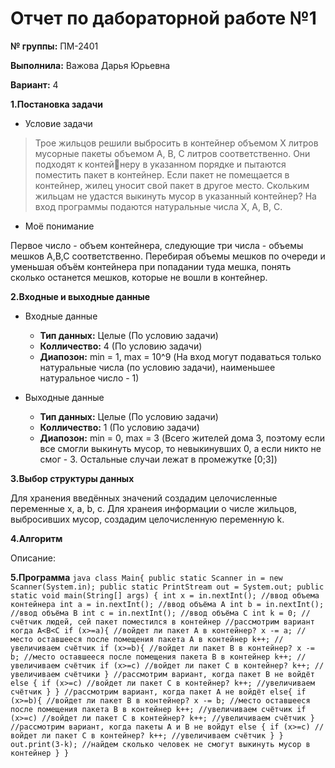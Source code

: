 # Отчет по дабораторной работе №1
**№ группы:** ПМ-2401

**Выполнила:** Важова Дарья Юрьевна

**Вариант:** 4

**1.Постановка задачи**

* Условие задачи
>Трое жильцов решили выбросить в контейнер объемом X литров мусорные пакеты объемом A, B, C литров соответственно. Они подходят к контейнеру в указанном порядке и пытаются поместить пакет в контейнер. Если пакет не помещается в контейнер, жилец уносит свой пакет в другое место. Скольким жильцам не удастся выкинуть мусор в указанный контейнер? На вход программы подаются натуральные числа X, A, B, C.
* Моё понимание

Первое число - объем контейнера, следующие три числа - объемы мешков A,B,C соответственно. Перебирая объемы мешков по очереди и уменьшая объём контейнера при попадании туда мешка, понять сколько останется мешков, которые не вошли в контейнер.

**2.Входные и выходные данные**

* Входные данные
  * **Тип данных:** Целые (По условию задачи)
  * **Колличество:** 4 (По условию задачи)
  * **Диапозон:** min = 1, max = 10^9 (На вход могут подаваться только натуральные числа (по условию задачи), наименьшее натуральное число - 1)

* Выходные данные
  * **Тип данных:** Целые (По условию задачи)
  * **Колличество:** 1 (По условию задачи)
  * **Диапозон:** min = 0, max = 3 (Всего жителей дома 3, поэтому если все смогли выкинуть мусор, то невыкинувших 0, а если никто не смог - 3. Остальные случаи лежат в промежутке [0;3])

**3.Выбор структуры данных**

Для хранения введённых значений создадим целочисленные переменные x, a, b, c. Для хранеия информации о числе жильцов, выбросивших мусор, создадим целочисленную переменную k.

**4.Алгоритм**

Описание:

**5.Программа**
    ```java
        class Main{
            public static Scanner in = new Scanner(System.in);
    public static PrintStream out = System.out;
    public static void main(String[] args) {
        int x = in.nextInt(); //ввод объема контейнера
        int a = in.nextInt(); //ввод объёма А
        int b = in.nextInt(); //ввод объёма В
        int c = in.nextInt(); //ввод объёма С
        int k = 0; //счётчик людей, сей пакет поместился в контейнер
        //рассмотрим вариант когда A<B<C
        if (x>=a){ //войдет ли пакет А в контейнер?
            x -= a; //место оставшееся после помещения пакета А в контейнер
            k++; //увеличиваем счётчик
            if (x>=b){ //войдет ли пакет B в контейнер?
                x -= b; //место оставшееся после помещения пакета B в контейнер
                k++; //увеличиваем счётчик
                if (x>=c) //войдет ли пакет C в контейнер?
                    k++; //увеличиваем счётчики
            }
            //рассмотрим вариант, когда пакет В не войдёт
            else {
                if (x>=c) //войдет ли пакет C в контейнер?
                    k++; //увеличиваем счётчик
            }
        }
        //рассмотрим вариант, когда пакет A не войдёт
        else{
            if (x>=b){ //войдет ли пакет B в контейнер?
                x -= b; //место оставшееся после помещения пакета B в контейнер
                k++; //увеличиваем счётчик
                if (x>=c) //войдет ли пакет C в контейнер?
                    k++; //увеличиваем счётчик
            }
            //рассмотрим вариант, когда пакеты A и B не войдут
            else {
                if (x>=c) //войдет ли пакет C в контейнер?
                    k++; //увеличиваем счётчик
            }
        }
        out.print(3-k); //найдем сколько человек не смогут выкинуть мусор в контейнер
    }
        }
    ``` 
